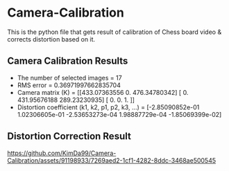 # Camera-Calibration
This is the python file that gets result of calibration of Chess board video & corrects distortion based on it.

## Camera Calibration Results
* The number of selected images = 17
* RMS error = 0.36971997662835704
* Camera matrix (K) =
[[433.07363556   0.         476.34780342]
 [  0.         431.95676188 289.23230935]
 [  0.           0.           1.        ]]
* Distortion coefficient (k1, k2, p1, p2, k3, ...) = [-2.85090852e-01  1.02306605e-01 -2.53653273e-04  1.98887729e-04
 -1.85069399e-02]

## Distortion Correction Result
https://github.com/KimDa99/Camera-Calibration/assets/91198933/7269aed2-1cf1-4282-8ddc-3468ae500545
